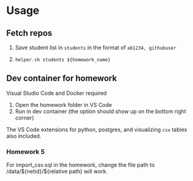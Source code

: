 # Usage

## Fetch repos

1. Save student list in `students` in the format of `ab1234, githubuser`

2. `helper.sh students ${homework_name}`

## Dev container for homework

Visual Studio Code and Docker required

1. Open the homework folder in VS Code
2. Run in dev container (the option should show up on the bottom right corner)

The VS Code extensions for python, postgres, and visualizing `csv` tables also included. 

### Homework 5

For import_csv.sql in the homework, change the file path to /data/\${netid}/\${relative path} will work.
